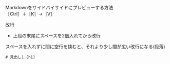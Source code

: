 Markdownをサイドバイサイドにプレビューする方法  
［Ctrl］＋［K］→［V］

改行  
- 上段の末尾にスペースを2個入れてから改行

スペースを入れずに間に空行を挟むと、それより少し間が広い改行になる(段落)
```
# 見出し1 (h1)
